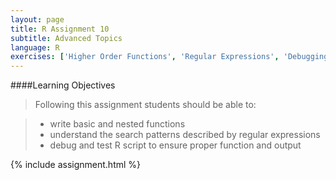 ```yaml
---
layout: page
title: R Assignment 10
subtitle: Advanced Topics
language: R
exercises: ['Higher Order Functions', 'Regular Expressions', 'Debugging', 'Tests']
---
```



####Learning Objectives

> Following this assignment students should be able to:

> - write basic and nested functions
> - understand the search patterns described by regular expressions
> - debug and test R script to ensure proper function and output 

{% include assignment.html %}
